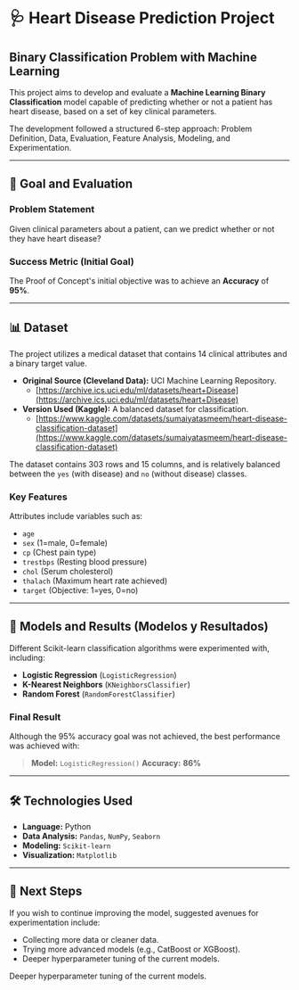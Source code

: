 # 🩺 Heart Disease Prediction Project

## Binary Classification Problem with Machine Learning

This project aims to develop and evaluate a **Machine Learning Binary Classification** model capable of predicting whether or not a patient has heart disease, based on a set of key clinical parameters.

The development followed a structured 6-step approach: Problem Definition, Data, Evaluation, Feature Analysis, Modeling, and Experimentation.

---

## 🎯 Goal and Evaluation

### Problem Statement
Given clinical parameters about a patient, can we predict whether or not they have heart disease?

### Success Metric (Initial Goal)
The Proof of Concept's initial objective was to achieve an **Accuracy** of **95%**.

---

## 📊 Dataset

The project utilizes a medical dataset that contains 14 clinical attributes and a binary target value.

* **Original Source (Cleveland Data):** UCI Machine Learning Repository.
    * [https://archive.ics.uci.edu/ml/datasets/heart+Disease](https://archive.ics.uci.edu/ml/datasets/heart+Disease)
* **Version Used (Kaggle):** A balanced dataset for classification.
    * [https://www.kaggle.com/datasets/sumaiyatasmeem/heart-disease-classification-dataset](https://www.kaggle.com/datasets/sumaiyatasmeem/heart-disease-classification-dataset)

The dataset contains 303 rows and 15 columns, and is relatively balanced between the `yes` (with disease) and `no` (without disease) classes.

### Key Features
Attributes include variables such as:
* `age`
* `sex` (1=male, 0=female)
* `cp` (Chest pain type)
* `trestbps` (Resting blood pressure)
* `chol` (Serum cholesterol)
* `thalach` (Maximum heart rate achieved)
* `target` (Objective: 1=yes, 0=no)

---

## 🧠 Models and Results (Modelos y Resultados)

Different Scikit-learn classification algorithms were experimented with, including:

* **Logistic Regression** (`LogisticRegression`)
* **K-Nearest Neighbors** (`KNeighborsClassifier`)
* **Random Forest** (`RandomForestClassifier`)

### Final Result
Although the 95% accuracy goal was not achieved, the best performance was achieved with:

> **Model:** `LogisticRegression()`
> **Accuracy:** **86%**

---

## 🛠️ Technologies Used

* **Language:** Python
* **Data Analysis:** `Pandas`, `NumPy`, `Seaborn`
* **Modeling:** `Scikit-learn`
* **Visualization:** `Matplotlib`

---

## 📝 Next Steps

If you wish to continue improving the model, suggested avenues for experimentation include:
* Collecting more data or cleaner data.
* Trying more advanced models (e.g., CatBoost or XGBoost).
* Deeper hyperparameter tuning of the current models.

Deeper hyperparameter tuning of the current models.
